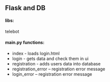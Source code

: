 ## Flask and DB
#### libs:
telebot
#### main.py functions:
+ index - loads login.html
+ login - gets data and check them in ui
+ registration - adds users data into database
+ registration_error – registration error message
+ login_error – registration error message
